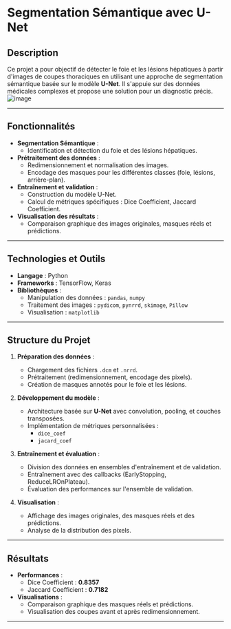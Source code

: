 # Segmentation Sémantique avec U-Net

## Description
Ce projet a pour objectif de détecter le foie et les lésions hépatiques à partir d'images de coupes thoraciques en utilisant une approche de segmentation sémantique basée sur le modèle **U-Net**. Il s'appuie sur des données médicales complexes et propose une solution pour un diagnostic précis.
![image](https://user-images.githubusercontent.com/91097262/169555839-ed1b2578-e5e3-484f-a146-8ac155087ae0.png)

---

## Fonctionnalités
- **Segmentation Sémantique** :
  - Identification et détection du foie et des lésions hépatiques.
- **Prétraitement des données** :
  - Redimensionnement et normalisation des images.
  - Encodage des masques pour les différentes classes (foie, lésions, arrière-plan).
- **Entraînement et validation** :
  - Construction du modèle U-Net.
  - Calcul de métriques spécifiques : Dice Coefficient, Jaccard Coefficient.
- **Visualisation des résultats** :
  - Comparaison graphique des images originales, masques réels et prédictions.

---

## Technologies et Outils
- **Langage** : Python
- **Frameworks** : TensorFlow, Keras
- **Bibliothèques** :
  - Manipulation des données : `pandas`, `numpy`
  - Traitement des images : `pydicom`, `pynrrd`, `skimage`, `Pillow`
  - Visualisation : `matplotlib`

---

## Structure du Projet
1. **Préparation des données** :
   - Chargement des fichiers `.dcm` et `.nrrd`.
   - Prétraitement (redimensionnement, encodage des pixels).
   - Création de masques annotés pour le foie et les lésions.

2. **Développement du modèle** :
   - Architecture basée sur **U-Net** avec convolution, pooling, et couches transposées.
   - Implémentation de métriques personnalisées :
     - `dice_coef`
     - `jacard_coef`

3. **Entraînement et évaluation** :
   - Division des données en ensembles d'entraînement et de validation.
   - Entraînement avec des callbacks (EarlyStopping, ReduceLROnPlateau).
   - Évaluation des performances sur l'ensemble de validation.

4. **Visualisation** :
   - Affichage des images originales, des masques réels et des prédictions.
   - Analyse de la distribution des pixels.

---

## Résultats
- **Performances** :
  - Dice Coefficient : **0.8357**
  - Jaccard Coefficient : **0.7182**
- **Visualisations** :
  - Comparaison graphique des masques réels et prédictions.
  - Visualisation des coupes avant et après redimensionnement.

---
